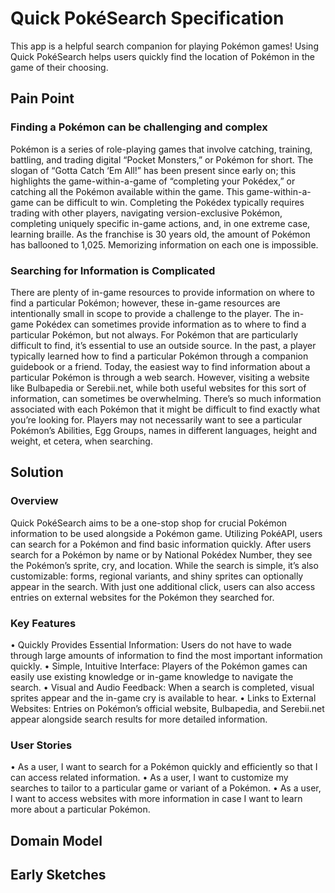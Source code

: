 # Quick PokéSearch Specification
This app is a helpful search companion for playing Pokémon games! Using Quick PokéSearch helps users quickly find the location of Pokémon in the game of their choosing.
## Pain Point
### Finding a Pokémon can be challenging and complex
Pokémon is a series of role-playing games that involve catching, training, battling, and trading digital “Pocket Monsters,” or Pokémon for short. The slogan of “Gotta Catch ‘Em All!” has been present since early on; this highlights the game-within-a-game of “completing your Pokédex,” or catching all the Pokémon available within the game.
This game-within-a-game can be difficult to win. Completing the Pokédex typically requires trading with other players, navigating version-exclusive Pokémon, completing uniquely specific in-game actions, and, in one extreme case, learning braille. As the franchise is 30 years old, the amount of Pokémon has ballooned to 1,025. Memorizing information on each one is impossible.
### Searching for Information is Complicated
There are plenty of in-game resources to provide information on where to find a particular Pokémon; however, these in-game resources are intentionally small in scope to provide a challenge to the player. The in-game Pokédex can sometimes provide information as to where to find a particular Pokémon, but not always.
For Pokémon that are particularly difficult to find, it’s essential to use an outside source. In the past, a player typically learned how to find a particular Pokémon through a companion guidebook or a friend. Today, the easiest way to find information about a particular Pokémon is through a web search. However, visiting a website like Bulbapedia or Serebii.net, while both useful websites for this sort of information, can sometimes be overwhelming. There’s so much information associated with each Pokémon that it might be difficult to find exactly what you’re looking for. Players may not necessarily want to see a particular Pokémon’s Abilities, Egg Groups, names in different languages, height and weight, et cetera, when searching.
## Solution
### Overview
Quick PokéSearch aims to be a one-stop shop for crucial Pokémon information to be used alongside a Pokémon game. Utilizing PokéAPI, users can search for a Pokémon and find basic information quickly. After users search for a Pokémon by name or by National Pokédex Number, they see the Pokémon’s sprite, cry, and location.
While the search is simple, it’s also customizable: forms, regional variants, and shiny sprites can optionally appear in the search. With just one additional click, users can also access entries on external websites for the Pokémon they searched for.
### Key Features
•	Quickly Provides Essential Information: Users do not have to wade through large amounts of information to find the most important information quickly.
•	Simple, Intuitive Interface: Players of the Pokémon games can easily use existing knowledge or in-game knowledge to navigate the search.
•	Visual and Audio Feedback: When a search is completed, visual sprites appear and the in-game cry is available to hear.
•	Links to External Websites: Entries on Pokémon’s official website, Bulbapedia, and Serebii.net appear alongside search results for more detailed information.
### User Stories
•	As a user, I want to search for a Pokémon quickly and efficiently so that I can access related information.
•	As a user, I want to customize my searches to tailor to a particular game or variant of a Pokémon.
•	As a user, I want to access websites with more information in case I want to learn more about a particular Pokémon.
## Domain Model
 
## Early Sketches
 
